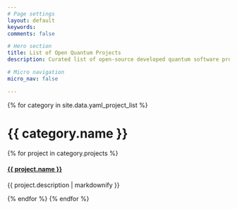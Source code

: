 ```yaml
---
# Page settings
layout: default
keywords:
comments: false

# Hero section
title: List of Open Quantum Projects
description: Curated list of open-source developed quantum software projects found on GitHub and GitLab.

# Micro navigation
micro_nav: false

---
```


<p>
{% for category in site.data.yaml_project_list %}
    <h1>{{ category.name }}</h1>
    {% for project in category.projects %}
        <h4><a href="{{ project.url }}">{{ project.name }}</a></h4>
        <p>{{ project.description | markdownify }}</p>
    {% endfor %}
{% endfor %}
</p>
